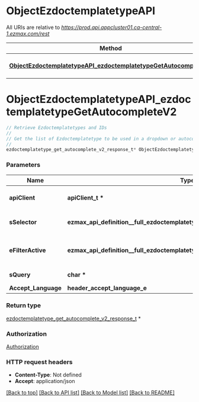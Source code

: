 # ObjectEzdoctemplatetypeAPI

All URIs are relative to *https://prod.api.appcluster01.ca-central-1.ezmax.com/rest*

Method | HTTP request | Description
------------- | ------------- | -------------
[**ObjectEzdoctemplatetypeAPI_ezdoctemplatetypeGetAutocompleteV2**](ObjectEzdoctemplatetypeAPI.md#ObjectEzdoctemplatetypeAPI_ezdoctemplatetypeGetAutocompleteV2) | **GET** /2/object/ezdoctemplatetype/getAutocomplete/{sSelector} | Retrieve Ezdoctemplatetypes and IDs


# **ObjectEzdoctemplatetypeAPI_ezdoctemplatetypeGetAutocompleteV2**
```c
// Retrieve Ezdoctemplatetypes and IDs
//
// Get the list of Ezdoctemplatetype to be used in a dropdown or autocomplete control.
//
ezdoctemplatetype_get_autocomplete_v2_response_t* ObjectEzdoctemplatetypeAPI_ezdoctemplatetypeGetAutocompleteV2(apiClient_t *apiClient, ezmax_api_definition__full_ezdoctemplatetypeGetAutocompleteV2_sSelector_e sSelector, ezmax_api_definition__full_ezdoctemplatetypeGetAutocompleteV2_eFilterActive_e eFilterActive, char *sQuery, header_accept_language_e Accept_Language);
```

### Parameters
Name | Type | Description  | Notes
------------- | ------------- | ------------- | -------------
**apiClient** | **apiClient_t \*** | context containing the client configuration |
**sSelector** | **ezmax_api_definition__full_ezdoctemplatetypeGetAutocompleteV2_sSelector_e** | The type of Ezdoctemplatetypes to return | 
**eFilterActive** | **ezmax_api_definition__full_ezdoctemplatetypeGetAutocompleteV2_eFilterActive_e** | Specify which results we want to display. | [optional] [default to &#39;Active&#39;]
**sQuery** | **char \*** | Allow to filter the returned results | [optional] 
**Accept_Language** | **header_accept_language_e** |  | [optional] 

### Return type

[ezdoctemplatetype_get_autocomplete_v2_response_t](ezdoctemplatetype_get_autocomplete_v2_response.md) *


### Authorization

[Authorization](../README.md#Authorization)

### HTTP request headers

 - **Content-Type**: Not defined
 - **Accept**: application/json

[[Back to top]](#) [[Back to API list]](../README.md#documentation-for-api-endpoints) [[Back to Model list]](../README.md#documentation-for-models) [[Back to README]](../README.md)


